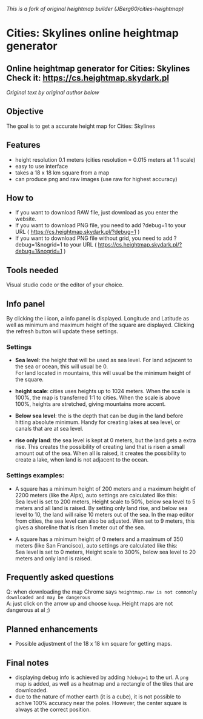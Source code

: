 *This is a fork of original heightmap builder (JBerg60/cities-heightmap)*

# Cities: Skylines online heightmap generator
Online heightmap generator for Cities: Skylines
**Check it: https://cs.heightmap.skydark.pl**
 ---
 
 
*Original text by original author below*
## Objective
The goal is to get a accurate height map for Cities: Skylines

## Features
- height resolution 0.1 meters (cities resolution = 0.015 meters at 1:1 scale)
- easy to use interface
- takes a 18 x 18 km square from a map
- can produce png and raw images (use raw for highest accuracy)

## How to
- If you want to download RAW file, just download as you enter the website.
- If you want to download PNG file, you need to add ?debug=1 to your URL ( https://cs.heightmap.skydark.pl/?debug=1 )
- If you want to download PNG file without grid, you need to add ?debug=1&nogrid=1 to your URL ( https://cs.heightmap.skydark.pl/?debug=1&nogrid=1 )

## Tools needed
Visual studio code or the editor of your choice.

## Info panel
By clicking the i icon, a info panel is displayed. Longitude and Latitude as well as minimum and maximum height of the square are displayed. Clicking the refresh button will update these settings.

### Settings
- **Sea level**: the height that will be used as sea level. For land adjacent to the sea or ocean, this will usual be 0.  
For land located in mountains, this will usual be the minimum height of the square.

- **height scale**: cities uses heights up to 1024 meters. When the scale is 100%, the map is transferred 1:1 to cities. When the scale is above 100%, heights are stretched, giving mountains more accent. 

- **Below sea level**: the is the depth that can be dug in the land before hitting absolute minimum. Handy for creating lakes at sea level, or canals that are at sea level.

- **rise only land**: the sea level is kept at 0 meters, but the land gets a extra rise. This creates the possibility of creating land that is risen a small amount out of the sea. When all is raised, it creates the possibility to create a lake, when land is not adjacent to the ocean. 

### Settings examples:
- A square has a minimum height of 200 meters and a maximum height of 2200 meters (like the Alps), auto settings are calculated like this:  
Sea level is set to 200 meters, Height scale to 50%, below sea level to 5 meters and all land is raised.
By setting only land rise, and below sea level to 10, the land will raise 10 meters out of the sea. In the map editor from cities, the sea level can also be adjusted. Wen set to 9 meters, this gives a shoreline that is risen 1 meter out of the sea.

- A square has a minimum height of 0 meters and a maximum of 350 meters (like San Francisco), auto settings are calculated like this:  
Sea level is set to 0 meters, Height scale to 300%, below sea level to 20 meters and only land is raised.


## Frequently asked questions
Q: when downloading the map Chrome says ```heightmap.raw is not commonly downloaded and may be dangerous```  
A: just click on the arrow up and choose ```keep```. Height maps are not dangerous at al ;)

## Planned enhancements
- Possible adjustment of the 18 x 18 km square for getting maps.


## Final notes
- displaying debug info is achieved by adding ```?debug=1``` to the url. A ```png``` map is added, as well as a heatmap and a rectangle of the tiles that are downloaded.
- due to the nature of mother earth (it is a cube), it is not possible to achive 100%  accuracy near the poles. However, the center square is always at the correct position.

